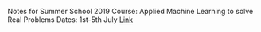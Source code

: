 Notes for Summer School 2019
Course: Applied Machine Learning to solve Real Problems
Dates: 1st-5th July
[Link](https://mesioupcub.masters.upc.edu/en/xiii-summer-school-2019/courses/applied-machine-learning-to-solve-real-problems-july-1st-to-5th)
